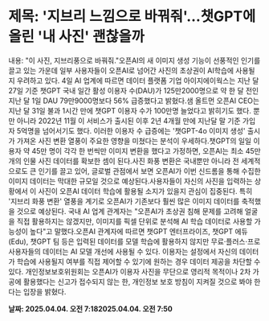 # **제목: '지브리 느낌으로 바꿔줘'…챗GPT에 올린 '내 사진' 괜찮을까**

  내용: "이 사진, 지브리풍으로 바꿔줘."오픈AI의 새 이미지 생성 기능이 선풍적인 인기를 끌고 있는 가운데 일부 사용자들이 오픈AI로 넘어간 사진의 초상권이 AI학습에 사용될지 우려하고 있다. 4일 AI 업계에 따르면 데이터 플랫폼 기업 아이지에이웍스는 지난 달 27일 기준 챗GPT 국내 일간 활성 이용자 수(DAU)가 125만2000명으로 약 한 달 전인 지난 달 1일 DAU 79만9000명보다 56% 급증했다고 밝혔다.샘 올트먼 오픈AI CEO는 지난 달 31일 불과 1시간 만에 챗GPT 이용자 수가 100만명 늘었다고 밝히기도 했다. 뿐만 아니라 2022년 11월 이 서비스가 출시된 이후 2년 4개월 만에 지난달 말 기준 가입자 5억명을 넘어서기도 했다.  이러한 이용자 수 급증에는 '챗GPT-4o 이미지 생성' 출시가 가져온 사진 변환 열풍이 주요한 영향을 미쳤다는 분석이 우세하다.챗GPT의 일일 이용자 약 45만 명이 각각 한 번씩만 이미지 변환을 했다고 가정하면, 오픈AI는 최소 45만 개의 인물 사진 데이터를 확보한 셈이 된다.사진 화풍 변환은 국내뿐만 아니라 전 세계적으로도 큰 인기를 끌고 있어, 글로벌 관점에서 보면 오픈AI가 이번 신드롬을 통해 수집한 이미지 데이터는 막대한 규모일 것으로 예상된다.사용자들이 자신의 사진을 입력하는 상황에서 이 사진이 오픈AI 데이터 학습에 활용될 소지가 있을지 관심이 집중된다. 특히 '지브리 화풍 변환' 열풍을 계기로 오픈AI가 기존보다 훨씬 많은 이미지 데이터를 축적했을 것으로 예상된다. 국내 AI 업계 관계자는 "오픈AI가 초상권 침해 문제를 고려해 얼굴을 직접 활용하지는 않겠지만, 이미지를 픽셀 단위로 분석해 AI 학습 데이터로 사용할 가능성이 높다"고 말했다.오픈AI 관계자에 따르면 챗GPT 엔터프라이즈, 챗GPT 에듀(Edu), 챗GPT 팀 등은 입력된 데이터를 모델 학습에 활용하지 않지만 무료·플러스·프로 사용자들의 데이터는 AI 모델 개선에 사용될 수 있다. 이용자는 설정에서 자신의 데이터가 학습에 사용될지 여부를 직접 제어할 수 있기에 원하는 경우 데이터 제공을 차단할 수 있다. 개인정보보호위원회는 오픈AI가 이용자 사진을 무단으로 영리적 목적이나 2차 가공에 활용했다는 신고가 접수되지 않는 한, 개인정보 보호 방침이 지켜질 것으로 봐야 한다는 입장을 밝혔다.

  **날짜: 2025.04.04. 오전 7:182025.04.04. 오전 7:50**